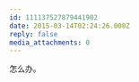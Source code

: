 ```yaml
---
id: 111137527879441902
date: 2015-03-14T02:24:26.000Z
reply: false
media_attachments: 0
---
```


怎么办。


